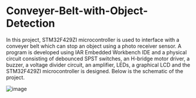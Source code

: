 # Conveyer-Belt-with-Object-Detection

In this project, STM32F429ZI microcontroller is used to interface with a conveyer belt which can stop an object using a photo receiver sensor. A program is developed using IAR Embedded Workbench IDE and a physical circuit consisting of debounced SPST switches, an H-bridge motor driver, a buzzer, a voltage divider circuit, an amplifier, LEDs, a graphical LCD and the STM32F429ZI microcontroller is designed. Below is the schematic of the project.

![image](https://user-images.githubusercontent.com/88264517/134045591-ec35b318-fab4-4c08-9208-f4f9d05e7701.png)
